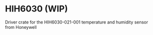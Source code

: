 # HIH6030 (WIP)
Driver crate for the HIH6030-021-001 temperature and humidity sensor from Honeywell

